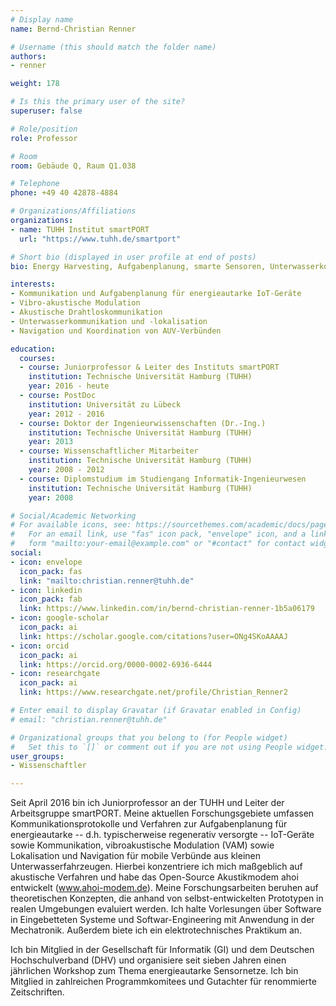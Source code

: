 ```yaml
---
# Display name
name: Bernd-Christian Renner

# Username (this should match the folder name)
authors:
- renner

weight: 178

# Is this the primary user of the site?
superuser: false

# Role/position
role: Professor

# Room
room: Gebäude Q, Raum Q1.038

# Telephone
phone: +49 40 42878-4884

# Organizations/Affiliations
organizations:
- name: TUHH Institut smartPORT
  url: "https://www.tuhh.de/smartport"

# Short bio (displayed in user profile at end of posts)
bio: Energy Harvesting, Aufgabenplanung, smarte Sensoren, Unterwasserkommunikation, Unterwasserlokalisation, AUV, Robotik

interests:
- Kommunikation und Aufgabenplanung für energieautarke IoT-Geräte
- Vibro-akustische Modulation
- Akustische Drahtloskommunikation
- Unterwasserkommunikation und -lokalisation
- Navigation und Koordination von AUV-Verbünden

education:
  courses:
  - course: Juniorprofessor & Leiter des Instituts smartPORT
    institution: Technische Universität Hamburg (TUHH)
    year: 2016 - heute
  - course: PostDoc 
    institution: Universität zu Lübeck
    year: 2012 - 2016
  - course: Doktor der Ingenieurwissenschaften (Dr.-Ing.)
    institution: Technische Universität Hamburg (TUHH)
    year: 2013
  - course: Wissenschaftlicher Mitarbeiter
    institution: Technische Universität Hamburg (TUHH)
    year: 2008 - 2012
  - course: Diplomstudium im Studiengang Informatik-Ingenieurwesen
    institution: Technische Universität Hamburg (TUHH)
    year: 2008

# Social/Academic Networking
# For available icons, see: https://sourcethemes.com/academic/docs/page-builder/#icons
#   For an email link, use "fas" icon pack, "envelope" icon, and a link in the
#   form "mailto:your-email@example.com" or "#contact" for contact widget.
social:
- icon: envelope
  icon_pack: fas
  link: "mailto:christian.renner@tuhh.de"
- icon: linkedin
  icon_pack: fab
  link: https://www.linkedin.com/in/bernd-christian-renner-1b5a06179
- icon: google-scholar
  icon_pack: ai
  link: https://scholar.google.com/citations?user=ONg4SKoAAAAJ
- icon: orcid
  icon_pack: ai
  link: https://orcid.org/0000-0002-6936-6444
- icon: researchgate
  icon_pack: ai
  link: https://www.researchgate.net/profile/Christian_Renner2

# Enter email to display Gravatar (if Gravatar enabled in Config)
# email: "christian.renner@tuhh.de"

# Organizational groups that you belong to (for People widget)
#   Set this to `[]` or comment out if you are not using People widget.
user_groups:
- Wissenschaftler

---
```

Seit April 2016 bin ich Juniorprofessor an der TUHH und Leiter der Arbeitsgruppe smartPORT.
Meine aktuellen Forschungsgebiete umfassen Kommunikationsprotokolle und Verfahren zur Aufgabenplanung für energieautarke -- d.h. typischerweise regenerativ versorgte -- IoT-Geräte sowie Kommunikation, vibroakustische Modulation (VAM) sowie Lokalisation und Navigation für mobile Verbünde aus kleinen Unterwasserfahrzeugen. Hierbei konzentriere ich mich maßgeblich auf akustische Verfahren und habe das Open-Source Akustikmodem ahoi entwickelt (www.ahoi-modem.de).
Meine Forschungsarbeiten beruhen auf theoretischen Konzepten, die anhand von selbst-entwickelten Prototypen in realen Umgebungen evaluiert werden. Ich halte Vorlesungen über Software in Eingebetteten Systeme und Softwar-Engineering mit Anwendung in der Mechatronik. Außerdem biete ich ein elektrotechnisches Praktikum an.

Ich bin Mitglied in der Gesellschaft für Informatik (GI) und dem Deutschen Hochschulverband (DHV) und organisiere seit sieben Jahren einen jährlichen Workshop zum Thema energieautarke Sensornetze. Ich bin Mitglied in zahlreichen Programmkomitees und Gutachter für renommierte Zeitschriften.



